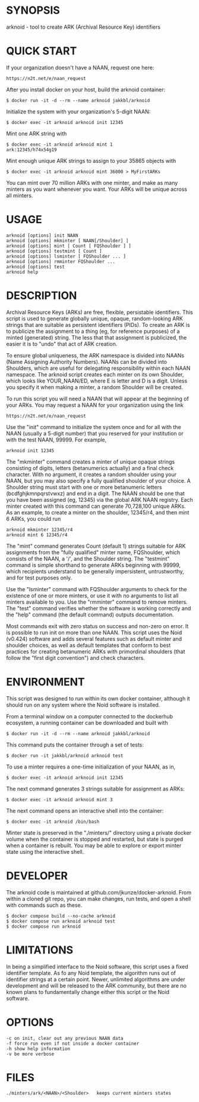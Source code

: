 
# SYNOPSIS
arknoid - tool to create ARK (Archival Resource Key) identifiers

# QUICK START
If your organization doesn't have a NAAN, request one here:

    https://n2t.net/e/naan_request

After you install docker on your host, build the arknoid container:

    $ docker run -it -d --rm --name arknoid jakkbl/arknoid

Initialize the system with your organization's 5-digit NAAN:

    $ docker exec -it arknoid arknoid init 12345

Mint one ARK string with

    $ docker exec -it arknoid arknoid mint 1
	ark:12345/h74x54g19

Mint enough unique ARK strings to assign to your 35865 objects with

    $ docker exec -it arknoid arknoid mint 36000 > MyFirstARKs

You can mint over 70 million ARKs with one minter, and make as many minters
as you want whenever you want. Your ARKs will be unique across all minters.

# USAGE
    arknoid [options] init NAAN
    arknoid [options] mkminter [ NAAN[/Shoulder] ]
    arknoid [options] mint [ Count [ FQShoulder ] ]
    arknoid [options] testmint [ Count ]
    arknoid [options] lsminter [ FQShoulder ... ]
    arknoid [options] rmminter FQShoulder ...
    arknoid [options] test
    arknoid help

# DESCRIPTION
Archival Resource Keys (ARKs) are free, flexible, persistable identifiers.
This script is used to generate globally unique, opaque, random-looking
ARK strings that are suitable as persistent identifiers (PIDs). To create
an ARK is to publicize the assignment to a thing (eg, for reference
purposes) of a minted (generated) string. The less that that assignment is
publicized, the easier it is to "undo" that act of ARK creation.

To ensure global uniqueness, the ARK namespace is divided into NAANs
(Name Assigning Authority Numbers). NAANs can be divided into Shoulders,
which are useful for delegating responsibility within each NAAN namespace.
The arknoid script creates each minter on its own Shoulder, which looks
like YOUR_NAAN/ED, where E is letter and D is a digit. Unless you specify
it when making a minter, a random Shoulder will be created.

To run this script you will need a NAAN that will appear at the beginning
of your ARKs. You may request a NAAN for your organization using the link

    https://n2t.net/e/naan_request

Use the "init" command to initialize the system once and for all with the
NAAN (usually a 5-digit number) that you reserved for your institution or
with the test NAAN, 99999. For example,

    arknoid init 12345

The "mkminter" command creates a minter of unique opaque strings consisting
of digits, letters (betanumerics actually) and a final check character.
With no argument, it creates a random shoulder using your NAAN, but you may
also specify a fully qualified shoulder of your choice. A Shoulder string
must start with one or more betanumeric letters (bcdfghjkmnpqrstvwxz) and
end in a digit. The NAAN should be one that you have been assigned (eg,
12345) via the global ARK NAAN registry. Each minter created with this
command can generate 70,728,100 unique ARKs. As an example, to create a
minter on the shoulder, 12345/r4, and then mint 6 ARKs, you could run

    arknoid mkminter 12345/r4
    arknoid mint 6 12345/r4

The "mint" command generates Count (default 1) strings suitable for ARK
assignments from the "fully qualified" minter name, FQShoulder, which
consists of the NAAN, a '/', and the Shoulder string. The "testmint"
command is simple shorthand to generate ARKs beginning with 99999,
which recipients understand to be generally impersistent, untrustworthy,
and for test purposes only.

Use the "lsminter" command with FQShoulder arguments to check for the
existence of one or more minters, or use it with no arguments to list all
minters available to you. Use the "rmminter" command to remove minters.
The "test" command verifies whether the software is working correctly and
the "help" command (the default command) outputs documentation.

Most commands exit with zero status on success and non-zero on error.
It is possible to run init on more than one NAAN. This script uses the
Noid (v0.424) software and adds several features such as default minter
and shoulder choices, as well as default templates that conform to best
practices for creating betanumeric ARKs with primordinal shoulders (that
follow the "first digit convention") and check characters.

# ENVIRONMENT
This script was designed to run within its own docker container, although
it should run on any system where the Noid software is installed.

From a terminal window on a computer connected to the dockerhub ecosystem,
a running container can be downloaded and built with

    $ docker run -it -d --rm --name arknoid jakkbl/arknoid

This command puts the container through a set of tests:

    $ docker run -it jakkbl/arknoid arknoid test

To use a minter requires a one-time initialization of your NAAN, as in,

    $ docker exec -it arknoid arknoid init 12345

The next command generates 3 strings suitable for assignment as ARKs:

    $ docker exec -it arknoid arknoid mint 3

The next command opens an interactive shell into the container:

    $ docker exec -it arknoid /bin/bash

Minter state is preserved in the "./minters/" directory using a private
docker volume when the container is stopped and restarted, but state is
purged when a container is rebuilt. You may be able to explore or export
minter state using the interactive shell.

# DEVELOPER
The arknoid code is maintained at github.com/jkunze/docker-arknoid.
From within a cloned git repo, you can make changes, run tests,
and open a shell with commands such as these.

    $ docker compose build --no-cache arknoid
    $ docker compose run arknoid arknoid test
    $ docker compose run arknoid

# LIMITATIONS
In being a simplified interface to the Noid software, this script uses
a fixed identifier template. As fo any Noid template, the algorithm runs
out of identifier strings at a certain point. Newer, unlimited algorithms
are under development and will be released to the ARK community, but there
are no known plans to fundamentally change either this script or the Noid
software.

# OPTIONS
    -c on init, clear out any previous NAAN data
    -f force run even if not inside a docker container
    -h show help information
    -v be more verbose

# FILES
    ./minters/ark/<NAAN>/<Shoulder>   keeps current minters states

